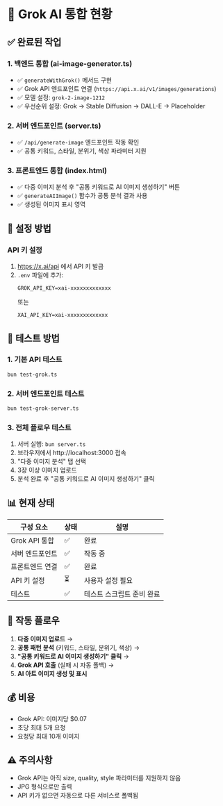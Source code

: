 # 🎨 Grok AI 통합 현황

## ✅ 완료된 작업

### 1. 백엔드 통합 (ai-image-generator.ts)
- ✅ `generateWithGrok()` 메서드 구현
- ✅ Grok API 엔드포인트 연결 (`https://api.x.ai/v1/images/generations`)
- ✅ 모델 설정: `grok-2-image-1212`
- ✅ 우선순위 설정: Grok → Stable Diffusion → DALL-E → Placeholder

### 2. 서버 엔드포인트 (server.ts)
- ✅ `/api/generate-image` 엔드포인트 작동 확인
- ✅ 공통 키워드, 스타일, 분위기, 색상 파라미터 지원

### 3. 프론트엔드 통합 (index.html)
- ✅ 다중 이미지 분석 후 "공통 키워드로 AI 이미지 생성하기" 버튼
- ✅ `generateAIImage()` 함수가 공통 분석 결과 사용
- ✅ 생성된 이미지 표시 영역

## 🔧 설정 방법

### API 키 설정
1. https://x.ai/api 에서 API 키 발급
2. `.env` 파일에 추가:
   ```
   GROK_API_KEY=xai-xxxxxxxxxxxxx
   ```
   또는
   ```
   XAI_API_KEY=xai-xxxxxxxxxxxxx
   ```

## 🧪 테스트 방법

### 1. 기본 API 테스트
```bash
bun test-grok.ts
```

### 2. 서버 엔드포인트 테스트
```bash
bun test-grok-server.ts
```

### 3. 전체 플로우 테스트
1. 서버 실행: `bun server.ts`
2. 브라우저에서 http://localhost:3000 접속
3. "다중 이미지 분석" 탭 선택
4. 3장 이상 이미지 업로드
5. 분석 완료 후 "공통 키워드로 AI 이미지 생성하기" 클릭

## 📊 현재 상태

| 구성 요소 | 상태 | 설명 |
|----------|------|------|
| Grok API 통합 | ✅ | 완료 |
| 서버 엔드포인트 | ✅ | 작동 중 |
| 프론트엔드 연결 | ✅ | 완료 |
| API 키 설정 | ⏳ | 사용자 설정 필요 |
| 테스트 | ✅ | 테스트 스크립트 준비 완료 |

## 🎯 작동 플로우

1. **다중 이미지 업로드** → 
2. **공통 패턴 분석** (키워드, 스타일, 분위기, 색상) → 
3. **"공통 키워드로 AI 이미지 생성하기" 클릭** → 
4. **Grok API 호출** (실패 시 자동 폴백) → 
5. **AI 아트 이미지 생성 및 표시**

## 💰 비용
- Grok API: 이미지당 $0.07
- 초당 최대 5개 요청
- 요청당 최대 10개 이미지

## ⚠️ 주의사항
- Grok API는 아직 size, quality, style 파라미터를 지원하지 않음
- JPG 형식으로만 출력
- API 키가 없으면 자동으로 다른 서비스로 폴백됨